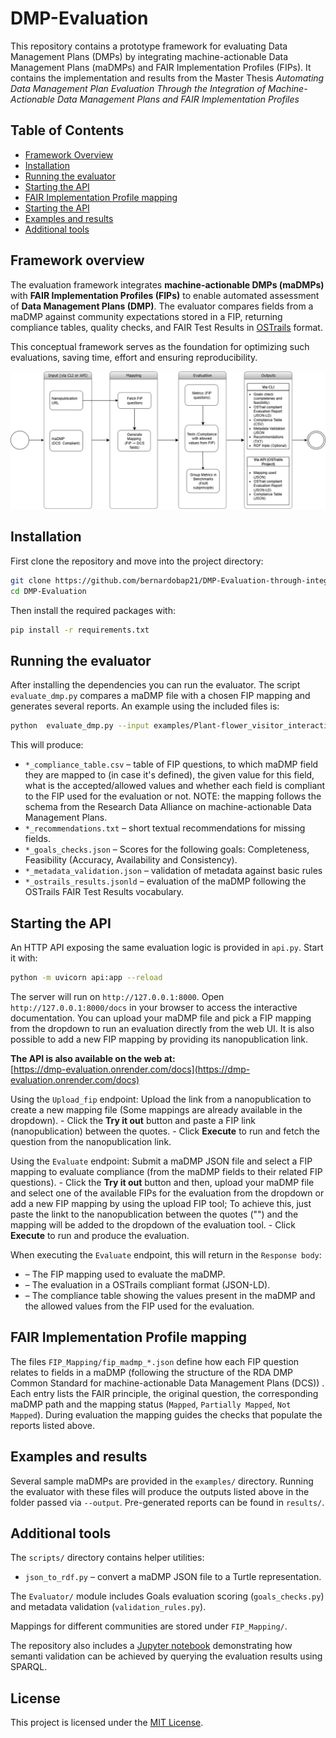 # DMP-Evaluation

This repository contains a prototype framework for evaluating Data Management Plans (DMPs) by integrating machine-actionable Data Management Plans (maDMPs) and FAIR Implementation Profiles (FIPs). It contains the implementation and results from the Master Thesis *Automating Data Management Plan Evaluation Through the Integration of Machine-Actionable Data Management Plans and FAIR Implementation Profiles*

## Table of Contents
- [Framework Overview](#framework-overview)
- [Installation](#installation)
- [Running the evaluator](#running-the-evaluator)
- [Starting the API](#starting-the-api)
- [FAIR Implementation Profile mapping](#fair-implementation-profile-mapping)
- [Starting the API](#Starting-the-API)
- [Examples and results](#examples-and-results)
- [Additional tools](#additional-tools)



## Framework overview
The evaluation framework integrates **machine-actionable DMPs (maDMPs)** with **FAIR Implementation Profiles (FIPs)** to enable automated assessment of **Data Management Plans (DMP)**. The evaluator compares fields from a maDMP against community expectations stored in a FIP, returning compliance tables, quality checks, and FAIR Test Results in [OSTrails](https://ostrails.github.io/FAIR_testing_resource_vocabulary/release/1.1.0/index-en.html) format.  

This conceptual framework serves as the foundation for optimizing such evaluations, saving time, effort and ensuring reproducibility.

![Conceptual Framework](./images/conceptual_framework_final.png)

## Installation

First clone the repository and move into the project directory:

```bash
git clone https://github.com/bernardobap21/DMP-Evaluation-through-integration-of-maDMPs-and-FIPs.git
cd DMP-Evaluation
```

Then install the required packages with:

```bash
pip install -r requirements.txt
```

## Running the evaluator

After installing the dependencies you can run the evaluator. The script `evaluate_dmp.py` compares a maDMP file with a chosen FIP mapping and generates several reports. An example using the included files is:

```bash
python  evaluate_dmp.py --input examples/Plant-flower_visitor_interactions.json --mapping FIP_Mapping/fip_madmp_WorldFAIR_WP10_Plant-Pollinator_FIP01.json --output results
```

This will produce:

* `*_compliance_table.csv` – table of FIP questions, to which maDMP field they are mapped to (in case it's defined), the given value for this field, what is the accepted/allowed values and whether each field is compliant to the FIP used for the evaluation or not. NOTE: the mapping follows the schema from the Research Data Alliance on machine-actionable Data Management Plans.
* `*_recommendations.txt` – short textual recommendations for missing fields.
* `*_goals_checks.json` – Scores for the following goals: Completeness, Feasibility (Accuracy, Availability and Consistency).
* `*_metadata_validation.json` – validation of metadata against basic rules
* `*_ostrails_results.jsonld` – evaluation of the maDMP following the OSTrails FAIR Test Results vocabulary.

## Starting the API

An HTTP API exposing the same evaluation logic is provided in `api.py`. Start it with:

```bash
python -m uvicorn api:app --reload
```
The server will run on `http://127.0.0.1:8000`. Open `http://127.0.0.1:8000/docs` in your browser to access the interactive documentation. You can upload your maDMP file and pick a FIP mapping from the dropdown to run an evaluation directly from the web UI. It is also possible to add a new FIP mapping by providing its nanopublication link.

**The API is also available on the web at:**  
[https://dmp-evaluation.onrender.com/docs](https://dmp-evaluation.onrender.com/docs)


Using the `Upload_fip` endpoint: Upload the link from a nanopublication to create a new mapping file (Some mappings are already available in the dropdown). 
    - Click the **Try it out**  button and paste a FIP link (nanopublication) between the quotes.
    - Click **Execute** to run and fetch the question from the nanopublication link.

Using the  `Evaluate` endpoint: Submit a maDMP JSON file and select a FIP mapping to evaluate compliance (from the maDMP fields to their related FIP questions).
    - Click the **Try it out**  button and then, upload your maDMP file and select one of the available FIPs for the evaluation from the dropdown or add a new FIP mapping by using the upload FIP tool; To achieve this, just paste the linkt to the nanopublication between the quotes ("") and the mapping will be added to the dropdown of the evaluation tool.
    - Click **Execute** to run and produce  the evaluation.


When executing the `Evaluate` endpoint, this will return in the `Response body`:

*  – The FIP mapping used to evaluate the maDMP. 
*  – The evaluation in a OSTrails compliant format (JSON-LD).
*  – The compliance table showing the values present in the maDMP and the allowed values from the FIP used for the evaluation.

## FAIR Implementation Profile mapping

The files `FIP_Mapping/fip_madmp_*.json` define how each FIP question relates to fields in a maDMP (following the structure of the RDA DMP Common Standard for machine-actionable Data Management Plans (DCS)) . Each entry lists the FAIR principle, the original question, the corresponding maDMP path and the mapping status (`Mapped`, `Partially Mapped`, `Not Mapped`). During evaluation the mapping guides the checks that populate the reports listed above.

## Examples and results

Several sample maDMPs are provided in the `examples/` directory. Running the evaluator with these files will produce the outputs listed above in the folder passed via `--output`. Pre-generated reports can be found in `results/`.

## Additional tools

The `scripts/` directory contains helper utilities:

* `json_to_rdf.py` – convert a maDMP JSON file to a Turtle representation.

The `Evaluator/` module includes Goals evaluation scoring (`goals_checks.py`) and metadata validation (`validation_rules.py`).

Mappings for different communities are stored under `FIP_Mapping/`.

The repository also includes a [Jupyter notebook](notebooks/sparql_explorer.ipynb) demonstrating how semanti validation can be achieved by querying the evaluation results using SPARQL.  


## License

This project is licensed under the [MIT License](LICENSE).